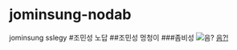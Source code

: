 # jominsung-nodab
jominsung sslegy
#조민성 노답
##조민성 멍청이
###좀비성
![음?](http://cfile5.uf.tistory.com/image/2710354455802D7A31C22A)
[음?!](https://youtu.be/55uvA7unv30)
